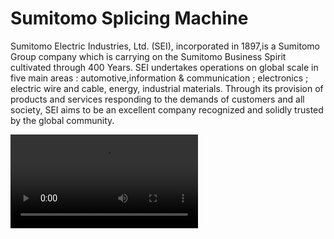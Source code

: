 # Sumitomo Splicing Machine

Sumitomo Electric Industries, Ltd. \(SEI\), incorporated in 1897,is a Sumitomo Group company which is carrying on the Sumitomo Business Spirit cultivated through 400 Years. SEI undertakes operations on global scale in five main areas : automotive,information & communication ; electronics ; electric wire and cable, energy, industrial materials. Through its provision of products and services responding to the demands of customers and all society, SEI aims to be an excellent company recognized and solidly trusted by the global community.

![](.gitbook/assets/z2c-splicing-machine.mp4)

